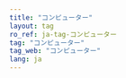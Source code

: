 ```yaml
---
title: "コンピューター"
layout: tag
ro_ref: ja-tag-コンピューター
tag: "コンピューター"
tag_web: "コンピューター"
lang: ja
---
```

